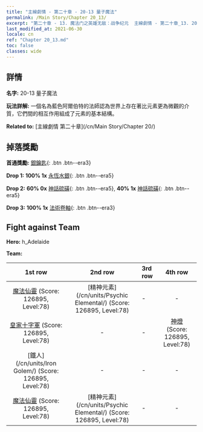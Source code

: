 ```yaml
---
title: "主線劇情 - 第二十章 - 20-13 量子魔法"
permalink: /Main Story/Chapter 20_13/
excerpt: "第二十章 - 13. 魔法门之英雄无敌：战争纪元  主線劇情 - 第二十章_13. 20-13 量子魔法"
last_modified_at: 2021-06-30
locale: cn
ref: "Chapter 20_13.md"
toc: false
classes: wide
---
```


## 詳情

 **名字:** 20-13 量子魔法

 **玩法詳解:** 一個名為藍色阿爾伯特的法師認為世界上存在著比元素更為微觀的介質，它們間的相互作用組成了元素的基本結構。

 **Related to:** [主線劇情 第二十章](/cn/Main Story/Chapter 20/)

## 掉落獎勵

 **首通獎勵:** [銀鑰匙](/cn/Items/con_693/){: .btn .btn--era3}

 **Drop 1:** **100% 1x** [永恆水銀](/cn/Items/mat_70/){: .btn .btn--era5}

 **Drop 2:** **60% 0x** [神話硫磺](/cn/Items/mat_64/){: .btn .btn--era5}, **40% 1x** [神話硫磺](/cn/Items/mat_64/){: .btn .btn--era5}

 **Drop 3:** **100% 1x** [法術卷軸](/cn/Items/con_694/){: .btn .btn--era3}


## Fight against Team
 **Hero:** h_Adelaide

 **Team:**


  | 1st row | 2nd row | 3rd row | 4th row |
  |:----:|:----:|:----|:----:|
  | [魔法仙靈](/cn/units/Sprite/) (Score: 126895, Level:78)  | [精神元素](/cn/units/Psychic Elemental/) (Score: 126895, Level:78)  | - | - |
  | [皇家十字軍](/cn/units/Swordsman/) (Score: 126895, Level:78)  | - | - | [神燈](/cn/units/Genie/) (Score: 126895, Level:78)  |
  | [鐵人](/cn/units/Iron Golem/) (Score: 126895, Level:78)  | - | - | - |
  | [魔法仙靈](/cn/units/Sprite/) (Score: 126895, Level:78)  | [精神元素](/cn/units/Psychic Elemental/) (Score: 126895, Level:78)  | - | - |


